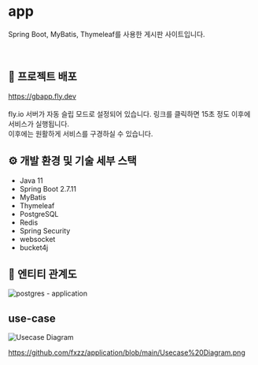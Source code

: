 # app
Spring Boot, MyBatis, Thymeleaf를 사용한 게시판 사이트입니다.

<br>

## 📒 프로젝트 배포
https://gbapp.fly.dev
<br>
<br>
fly.io 서버가 자동 슬립 모드로 설정되어 있습니다. 링크를 클릭하면 15초 정도 이후에 서비스가 실행됩니다.
<br>
이후에는 원활하게 서비스를 구경하실 수 있습니다.

## ⚙️ 개발 환경 및 기술 세부 스택
- Java 11
- Spring Boot 2.7.11
- MyBatis
- Thymeleaf
- PostgreSQL
- Redis
- Spring Security
- websocket
- bucket4j
  
  
  

## 📄 엔티티 관계도
![postgres - application](https://github.com/fxzz/application/assets/3148006/20ff60d6-25bf-4923-b2e3-eb279e318ed8)




## use-case

![Usecase Diagram](https://github.com/fxzz/application/assets/3148006/1fd6bfe4-6866-4da7-8b39-cbeee3acf3bd)


https://github.com/fxzz/application/blob/main/Usecase%20Diagram.png
